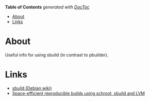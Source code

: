 <!-- START doctoc generated TOC please keep comment here to allow auto update -->
<!-- DON'T EDIT THIS SECTION, INSTEAD RE-RUN doctoc TO UPDATE -->
**Table of Contents**  *generated with [DocToc](https://github.com/thlorenz/doctoc)*

- [About](#about)
- [Links](#links)

<!-- END doctoc generated TOC please keep comment here to allow auto update -->

# About
Useful info for using sbuild (in contrast to pbuilder).

# Links

* [sbuild (Debian wiki)](https://wiki.debian.org/sbuild)
* [Space-efficient reproducible builds using schroot, sbuild and LVM](https://www.pseudorandom.co.uk/2007/sbuild/)
